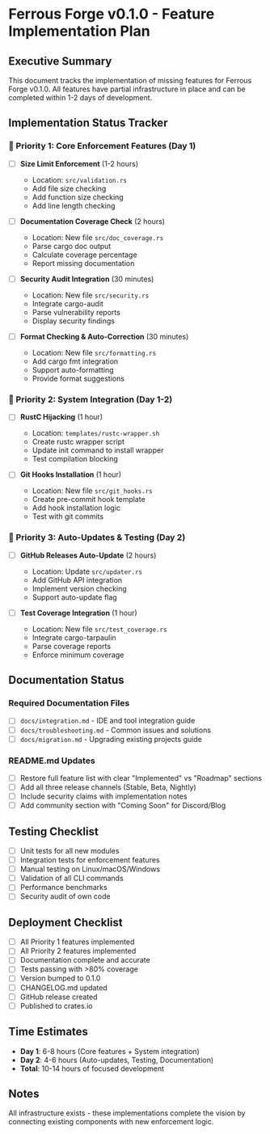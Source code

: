 # Ferrous Forge v0.1.0 - Feature Implementation Plan

## Executive Summary

This document tracks the implementation of missing features for Ferrous Forge v0.1.0. All features have partial infrastructure in place and can be completed within 1-2 days of development.

## Implementation Status Tracker

### 🚀 Priority 1: Core Enforcement Features (Day 1)

- [ ] **Size Limit Enforcement** (1-2 hours)
  - Location: `src/validation.rs`
  - Add file size checking
  - Add function size checking
  - Add line length checking

- [ ] **Documentation Coverage Check** (2 hours)
  - Location: New file `src/doc_coverage.rs`
  - Parse cargo doc output
  - Calculate coverage percentage
  - Report missing documentation

- [ ] **Security Audit Integration** (30 minutes)
  - Location: New file `src/security.rs`
  - Integrate cargo-audit
  - Parse vulnerability reports
  - Display security findings

- [ ] **Format Checking & Auto-Correction** (30 minutes)
  - Location: New file `src/formatting.rs`
  - Add cargo fmt integration
  - Support auto-formatting
  - Provide format suggestions

### 🚀 Priority 2: System Integration (Day 1-2)

- [ ] **RustC Hijacking** (1 hour)
  - Location: `templates/rustc-wrapper.sh`
  - Create rustc wrapper script
  - Update init command to install wrapper
  - Test compilation blocking

- [ ] **Git Hooks Installation** (1 hour)
  - Location: New file `src/git_hooks.rs`
  - Create pre-commit hook template
  - Add hook installation logic
  - Test with git commits

### 🚀 Priority 3: Auto-Updates & Testing (Day 2)

- [ ] **GitHub Releases Auto-Update** (2 hours)
  - Location: Update `src/updater.rs`
  - Add GitHub API integration
  - Implement version checking
  - Support auto-update flag

- [ ] **Test Coverage Integration** (1 hour)
  - Location: New file `src/test_coverage.rs`
  - Integrate cargo-tarpaulin
  - Parse coverage reports
  - Enforce minimum coverage

## Documentation Status

### Required Documentation Files

- [ ] `docs/integration.md` - IDE and tool integration guide
- [ ] `docs/troubleshooting.md` - Common issues and solutions
- [ ] `docs/migration.md` - Upgrading existing projects guide

### README.md Updates

- [ ] Restore full feature list with clear "Implemented" vs "Roadmap" sections
- [ ] Add all three release channels (Stable, Beta, Nightly)
- [ ] Include security claims with implementation notes
- [ ] Add community section with "Coming Soon" for Discord/Blog

## Testing Checklist

- [ ] Unit tests for all new modules
- [ ] Integration tests for enforcement features
- [ ] Manual testing on Linux/macOS/Windows
- [ ] Validation of all CLI commands
- [ ] Performance benchmarks
- [ ] Security audit of own code

## Deployment Checklist

- [ ] All Priority 1 features implemented
- [ ] All Priority 2 features implemented
- [ ] Documentation complete and accurate
- [ ] Tests passing with >80% coverage
- [ ] Version bumped to 0.1.0
- [ ] CHANGELOG.md updated
- [ ] GitHub release created
- [ ] Published to crates.io

## Time Estimates

- **Day 1**: 6-8 hours (Core features + System integration)
- **Day 2**: 4-6 hours (Auto-updates, Testing, Documentation)
- **Total**: 10-14 hours of focused development

## Notes

All infrastructure exists - these implementations complete the vision by connecting existing components with new enforcement logic.